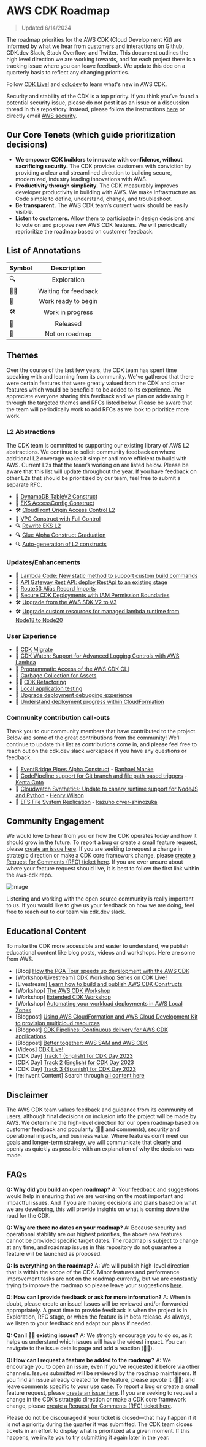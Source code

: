 # AWS CDK Roadmap

> Updated 6/14/2024

The roadmap priorities for the AWS CDK (Cloud Development Kit) are informed by what we hear from customers and interactions on Github, CDK.dev Slack, Stack Overflow, and Twitter. This document outlines the high level direction we are working towards, and for each project there is a tracking issue where you can leave feedback. We update this doc on a quarterly basis to reflect any changing priorities.

Follow [CDK Live!](https://www.youtube.com/@CDK-Live) and [cdk.dev](https://cdk.dev/) to learn what's new in AWS CDK.

Security and stability of the CDK is a top priority. If you think you’ve found a potential security issue, please do not post it as an issue or a discussion thread in this repository. Instead, please follow the instructions [here](https://aws.amazon.com/security/vulnerability-reporting/) or directly email [AWS security](mailto:aws-security@amazon.com).

[aws-cdk]: https://github.com/aws/aws-cdk
[aws-cdk-rfcs]: https://github.com/aws/aws-cdk-rfcs
[jsii]: https://github.com/aws/jsii

## Our Core Tenets (which guide prioritization decisions)

- **We empower CDK builders to innovate with confidence, without sacrificing security.** The CDK provides customers with conviction by providing a clear and streamlined direction to building secure, modernized, industry leading innovations with AWS.
- **Productivity through simplicity.** The CDK measurably improves developer productivity in building with AWS. We make Infrastructure as Code simple to define, understand, change, and troubleshoot.
- **Be transparent.** The AWS CDK team’s current work should be easily visible.
- **Listen to customers.** Allow them to participate in design decisions and to vote on and propose new AWS CDK features. We will periodically reprioritize the roadmap based on customer feedback.

## List of Annotations

| Symbol |     Description      |
| :----- | :------------------: |
| 🔍     |     Exploration      |
| 👂🏽     | Waiting for feedback |
| 🚦     | Work ready to begin  |
| 🛠️     |   Work in progress   |
| 🚀     |       Released       |
| 🚫     |    Not on roadmap    |

## Themes

Over the course of the last few years, the CDK team has spent time speaking with and learning from its community. We've gathered that there were certain features that were greatly valued from the CDK and other features which would be beneficial to be added to its experience. We appreciate everyone sharing this feedback and we plan on addressing it through the targeted themes and RFCs listed below. Please be aware that the team will periodically work to add RFCs as we look to prioritize more work.

### L2 Abstractions

The CDK team is committed to supporting our existing library of AWS L2 abstractions. We continue to solicit community feedback on where additional L2 coverage makes it simpler and more efficient to build with AWS. Current L2s that the team’s working on are listed below. Please be aware that this list will update throughout the year. If you have feedback on other L2s that should be prioritized by our team, feel free to submit a separate RFC.

- 🚀 [DynamoDB TableV2 Construct](https://aws.amazon.com/blogs/devops/a-new-and-improved-aws-cdk-construct-for-amazon-dynamodb-tables/)
- 🚀 [EKS AccessConfig Construct](https://github.com/aws/aws-cdk/pull/30016)
- 🛠️ [CloudFront Origin Access Control L2](https://github.com/aws/aws-cdk-rfcs/issues/617)
- 🚦️ [VPC Construct with Full Control](https://github.com/aws/aws-cdk/issues/5927)
- 🔍 [Rewrite EKS L2](https://github.com/aws/aws-cdk-rfcs/issues/605)
- 🔍 [Glue Alpha Construct Graduation](https://github.com/aws/aws-cdk-rfcs/issues/497)
- 🔍 [Auto-generation of L2 constructs](https://github.com/aws/aws-cdk-rfcs/issues/611)

### Updates/Enhancements

- 🚀 [Lambda Code: New static method to support custom build commands](https://github.com/aws/aws-cdk/issues/18470)
- 🚀 [API Gateway Rest API: deploy RestApi to an existing stage](https://github.com/aws/aws-cdk/pull/29486)
- 🚀 [Route53 Alias Record Imports](https://github.com/aws/aws-cdk/pull/29565)
- 🚀 [Secure CDK Deployments with IAM Permission Boundaries](https://aws.amazon.com/blogs/devops/secure-cdk-deployments-with-iam-permission-boundaries/)
- 🛠️ [Upgrade from the AWS SDK V2 to V3](https://github.com/aws/aws-cdk/issues/29694)
- 🛠️ [Upgrade custom resources for managed lambda runtime from Node18 to Node20](https://github.com/aws/aws-cdk/issues/29786)

### User Experience

- 🚀 [CDK Migrate](https://aws.amazon.com/blogs/devops/announcing-cdk-migrate-a-single-command-to-migrate-to-the-aws-cdk/)
- 🚀 [CDK Watch: Support for Advanced Logging Controls with AWS Lambda](https://github.com/aws/aws-cdk/pull/29451)
- 🚦️ [Programmatic Access of the AWS CDK CLI](https://github.com/aws/aws-cdk-rfcs/issues/300)
- 🚦 [Garbage Collection for Assets](https://github.com/aws/aws-cdk-rfcs/issues/64)
- 👂🏽 [CDK Refactoring](https://github.com/aws/aws-cdk-rfcs/issues/162)
- 🚫 [Local application testing](https://github.com/aws/aws-cdk-rfcs/issues/585)
- 🚫 [Upgrade deployment debugging experience](https://github.com/aws/aws-cdk-rfcs/issues/583)
- ️🚫 [Understand deployment progress within CloudFormation](https://github.com/aws/aws-cdk-rfcs/issues/586)

### Community contribution call-outs

Thank you to our community members that have contributed to the project. Below are some of the great contributions from the community! We'll continue to update this list as contributions come in, and please feel free to reach out on the cdk.dev slack workspace if you have any questions or feedback.

- 🚀 [EventBridge Pipes Alpha Construct](https://github.com/aws/aws-cdk/pull/28388) - [Raphael Manke](https://github.com/RaphaelManke)
- 🚀 [CodePipeline support for Git branch and file path based triggers](https://github.com/aws/aws-cdk/issues/29124) - [Kenta Goto](https://github.com/go-to-k)
- 🚀 [Cloudwatch Synthetics: Update to canary runtime support for NodeJS and Python](https://github.com/aws/aws-cdk/pull/29132) - [Henry Wilson](https://github.com/wilhen01)
- 🚀 [EFS File System Replication](https://github.com/aws/aws-cdk/pull/29347) - [
  kazuho cryer-shinozuka](https://github.com/badmintoncryer)

## Community Engagement

We would love to hear from you on how the CDK operates today and how it should grow in the future. To report a bug or create a small feature request, please [create an issue here](https://github.com/aws/aws-cdk/issues/new/choose). If you are seeking to request a change in strategic direction or make a CDK core framework change, please [create a Request for Comments (RFC) ticket here](https://github.com/aws/aws-cdk-rfcs/issues/new/choose). If you are ever unsure about where your feature request should live, it is best to follow the first link within the aws-cdk repo.

![image](https://github.com/aws/aws-cdk/assets/142322013/ea006330-caa7-4c00-8eba-8e8fe379ef6b)

Listening and working with the open source community is really important to us. If you would like to give us your feedback on how we are doing, feel free to reach out to our team via cdk.dev slack.

## Educational Content

To make the CDK more accessible and easier to understand, we publish educational content like blog posts, videos and workshops. Here are some from AWS.

- [Blog] [How the PGA Tour speeds up development with the AWS CDK](https://aws.amazon.com/blogs/devops/driving-development-forward-how-the-pga-tour-speeds-up-development-with-the-aws-cdk/)
- [Workshop/Livestream] [CDK Workshop Series on CDK Live!](https://youtube.com/playlist?list=PLp1wJE9SAACOLvdtKL2P2Kq_N_AiYIj8N&si=hH14gEVmM_35xivq)
- [Livestream] [Learn how to build and publish AWS CDK Constructs](https://www.youtube.com/live/kUfSoFy4Mgg?si=aDMMacUT3lq6ZeKw)
- [Workshop] [The AWS CDK Workshop](https://cdkworkshop.com/)
- [Workshop] [Extended CDK Workshop](https://catalog.us-east-1.prod.workshops.aws/workshops/071bbc60-6c1f-47b6-8c66-e84f5dc96b3f/en-US)
- [Workshop] [Automating your workload deployments in AWS Local Zones](https://catalog.workshops.aws/localzone-cdk/en-US)
- [Blogpost] [Using AWS CloudFormation and AWS Cloud Development Kit to provision multicloud resources](https://aws.amazon.com/blogs/devops/using-aws-cloudformation-and-aws-cloud-development-kit-to-provision-multicloud-resources/)
- [Blogpost] [CDK Pipelines: Continuous delivery for AWS CDK applications](https://aws.amazon.com/blogs/developer/cdk-pipelines-continuous-delivery-for-aws-cdk-applications/)
- [Blogpost] [Better together: AWS SAM and AWS CDK](https://aws.amazon.com/blogs/compute/better-together-aws-sam-and-aws-cdk/)
- [Videos] [CDK Live!](https://www.youtube.com/@CDK-Live)
- [CDK Day] [Track 1 (English) for CDK Day 2023](https://www.youtube.com/watch?v=qlUR5jVBC6c)
- [CDK Day] [Track 2 (English) for CDK Day 2023](https://www.youtube.com/watch?v=b-nSH18gFQk)
- [CDK Day] [Track 3 (Spanish) for CDK Day 2023](https://www.youtube.com/watch?v=ZAQC-cOXL4M)
- [re:Invent Content] Search through [all content here](https://www.youtube.com/@amazonwebservices)

## Disclaimer

The AWS CDK team values feedback and guidance from its community of users, although final decisions on inclusion into the project will be made by AWS. We determine the high-level direction for our open roadmap based on customer feedback and popularity (👍🏽 and comments), security and operational impacts, and business value. Where features don’t meet our goals and longer-term strategy, we will communicate that clearly and openly as quickly as possible with an explanation of why the decision was made.

## FAQs

**Q: Why did you build an open roadmap?**
A: Your feedback and suggestions would help in ensuring that we are working on the most important and impactful issues. And if you are making decisions and plans based on what we are developing, this will provide insights on what is coming down the road for the CDK.

**Q: Why are there no dates on your roadmap?**
A: Because security and operational stability are our highest priorities, the above new features cannot be provided specific target dates. The roadmap is subject to change at any time, and roadmap issues in this repository do not guarantee a feature will be launched as proposed.

**Q: Is everything on the roadmap?**
A: We will publish high-level direction that is within the scope of the CDK. Minor features and performance improvement tasks are not on the roadmap currently, but we are constantly trying to improve the roadmap so please leave your suggestions [here](https://github.com/aws/aws-sam-cli/issues/3267).

**Q: How can I provide feedback or ask for more information?**
A: When in doubt, please create an issue! Issues will be reviewed and/or forwarded appropriately. A great time to provide feedback is when the project is in Exploration, RFC stage, or when the feature is in beta release. As always, we listen to your feedback and adapt our plans if needed.

**Q: Can I 👍🏽 existing issues?**
A: We strongly encourage you to do so, as it helps us understand which issues will have the widest impact. You can navigate to the issue details page and add a reaction (👍🏽).

**Q: How can I request a feature be added to the roadmap?**
A: We encourage you to open an issue, even if you’ve requested it before via other channels. Issues submitted will be reviewed by the roadmap maintainers. If you find an issue already created for the feature, please upvote it (👍🏽) and leave comments specific to your use case. To report a bug or create a small feature request, please [create an issue here](https://github.com/aws/aws-cdk/issues/new/choose). If you are seeking to request a change in the CDK’s strategic direction or make a CDK core framework change, please [create a Request for Comments (RFC) ticket here](https://github.com/aws/aws-cdk-rfcs/issues/new/choose).

Please do not be discouraged if your ticket is closed—that may happen if it is not a priority during the quarter it was submitted. The CDK team closes tickets in an effort to display what is prioritized at a given moment. If this happens, we invite you to try submitting it again later in the year.
